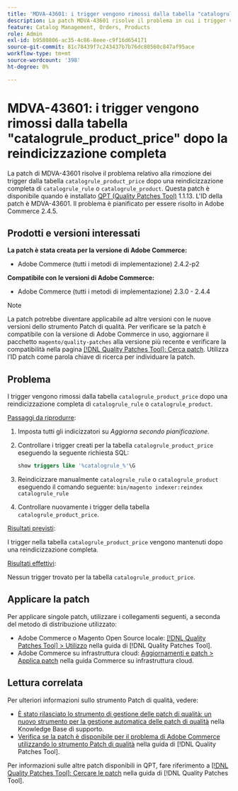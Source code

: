 ```yaml
---
title: 'MDVA-43601: i trigger vengono rimossi dalla tabella "catalogrule_product_price" dopo la reindicizzazione completa'
description: La patch MDVA-43601 risolve il problema in cui i trigger vengono rimossi dalla tabella "catalogrule_product_price" dopo una reindicizzazione completa di "catalogrule_rule" o "catalogrule_product". Questa patch è disponibile quando è installato [Quality Patches Tool (QPT)](https://experienceleague.adobe.com/en/docs/commerce-knowledge-base/kb/announcements/commerce-announcements/magento-quality-patches-released-new-tool-to-self-serve-quality-patches) 1.1.13. L'ID della patch è MDVA-43601. Il problema è pianificato per essere risolto in Adobe Commerce 2.4.5.
feature: Catalog Management, Orders, Products
role: Admin
exl-id: b9580806-ac35-4c86-8eee-c9f16d654171
source-git-commit: 81c78439f7c243437b7b76dc80560c847af95ace
workflow-type: tm+mt
source-wordcount: '398'
ht-degree: 0%

---
```


# MDVA-43601: i trigger vengono rimossi dalla tabella &quot;catalogrule_product_price&quot; dopo la reindicizzazione completa

La patch di MDVA-43601 risolve il problema relativo alla rimozione dei trigger dalla tabella `catalogrule_product_price` dopo una reindicizzazione completa di `catalogrule_rule` o `catalogrule_product`. Questa patch è disponibile quando è installato [QPT (Quality Patches Tool)](https://experienceleague.adobe.com/en/docs/commerce-knowledge-base/kb/announcements/commerce-announcements/magento-quality-patches-released-new-tool-to-self-serve-quality-patches) 1.1.13. L&#39;ID della patch è MDVA-43601. Il problema è pianificato per essere risolto in Adobe Commerce 2.4.5.

## Prodotti e versioni interessati

**La patch è stata creata per la versione di Adobe Commerce:**

* Adobe Commerce (tutti i metodi di implementazione) 2.4.2-p2

**Compatibile con le versioni di Adobe Commerce:**

* Adobe Commerce (tutti i metodi di implementazione) 2.3.0 - 2.4.4

>[!NOTE]
>
>La patch potrebbe diventare applicabile ad altre versioni con le nuove versioni dello strumento Patch di qualità. Per verificare se la patch è compatibile con la versione di Adobe Commerce in uso, aggiornare il pacchetto `magento/quality-patches` alla versione più recente e verificare la compatibilità nella pagina [[!DNL Quality Patches Tool]: Cerca patch](https://experienceleague.adobe.com/en/docs/commerce-knowledge-base/kb/announcements/commerce-announcements/magento-quality-patches-released-new-tool-to-self-serve-quality-patches). Utilizza l’ID patch come parola chiave di ricerca per individuare la patch.

## Problema

I trigger vengono rimossi dalla tabella `catalogrule_product_price` dopo una reindicizzazione completa di `catalogrule_rule` o `catalogrule_product`.

<u>Passaggi da riprodurre</u>:

1. Imposta tutti gli indicizzatori su *Aggiorna secondo pianificazione*.
1. Controllare i trigger creati per la tabella `catalogrule_product_price` eseguendo la seguente richiesta SQL:

   ```sql
   show triggers like '%catalogrule_%'\G
   ```

1. Reindicizzare manualmente `catalogrule_rule` o `catalogrule_product` eseguendo il comando seguente: `bin/magento indexer:reindex catalogrule_rule`
1. Controllare nuovamente i trigger della tabella `catalogrule_product_price`.

<u>Risultati previsti</u>:

I trigger nella tabella `catalogrule_product_price` vengono mantenuti dopo una reindicizzazione completa.

<u>Risultati effettivi</u>:

Nessun trigger trovato per la tabella `catalogrule_product_price`.

## Applicare la patch

Per applicare singole patch, utilizzare i collegamenti seguenti, a seconda del metodo di distribuzione utilizzato:

* Adobe Commerce o Magento Open Source locale: [[!DNL Quality Patches Tool] > Utilizzo](/help/tools/quality-patches-tool/usage.md) nella guida di [!DNL Quality Patches Tool].
* Adobe Commerce su infrastruttura cloud: [Aggiornamenti e patch > Applica patch](https://experienceleague.adobe.com/docs/commerce-cloud-service/user-guide/develop/upgrade/apply-patches.html) nella guida Commerce su infrastruttura cloud.

## Lettura correlata

Per ulteriori informazioni sullo strumento Patch di qualità, vedere:

* [È stato rilasciato lo strumento di gestione delle patch di qualità: un nuovo strumento per la gestione automatica delle patch di qualità](https://experienceleague.adobe.com/en/docs/commerce-knowledge-base/kb/announcements/commerce-announcements/magento-quality-patches-released-new-tool-to-self-serve-quality-patches) nella Knowledge Base di supporto.
* [Verifica se la patch è disponibile per il problema di Adobe Commerce utilizzando lo strumento Patch di qualità](/help/tools/quality-patches-tool/patches-available-in-qpt/check-patch-for-magento-issue-with-magento-quality-patches.md) nella guida di [!DNL Quality Patches Tool].

Per informazioni sulle altre patch disponibili in QPT, fare riferimento a [[!DNL Quality Patches Tool]: Cercare le patch](https://experienceleague.adobe.com/tools/commerce-quality-patches/index.html) nella guida di [!DNL Quality Patches Tool].
